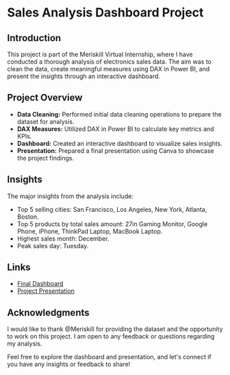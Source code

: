 # Sales Analysis Dashboard Project

## Introduction
This project is part of the Meriskill Virtual Internship, where I have conducted a thorough analysis of electronics sales data. The aim was to clean the data, create meaningful measures using DAX in Power BI, and present the insights through an interactive dashboard.

## Project Overview
- **Data Cleaning:** Performed initial data cleaning operations to prepare the dataset for analysis.
- **DAX Measures:** Utilized DAX in Power BI to calculate key metrics and KPIs.
- **Dashboard:** Created an interactive dashboard to visualize sales insights.
- **Presentation:** Prepared a final presentation using Canva to showcase the project findings.

## Insights
The major insights from the analysis include:
- Top 5 selling cities: San Francisco, Los Angeles, New York, Atlanta, Boston.
- Top 5 products by total sales amount: 27in Gaming Monitor, Google Phone, iPhone, ThinkPad Laptop, MacBook Laptop.
- Highest sales month: December.
- Peak sales day: Tuesday.

## Links
- [Final Dashboard]()
- [Project Presentation]()

## Acknowledgments
I would like to thank @Meriskill for providing the dataset and the opportunity to work on this project. I am open to any feedback or questions regarding my analysis.

Feel free to explore the dashboard and presentation, and let's connect if you have any insights or feedback to share!
